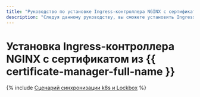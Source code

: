 ```yaml
---
title: "Руководство по установке Ingress-контроллера NGINX с сертификатом из {{ certificate-manager-full-name }}"
description: "Следуя данному руководству, вы сможете установить Ingress-контроллер NGINX с сертификатом из {{ certificate-manager-full-name }}."
---
```


# Установка Ingress-контроллера NGINX с сертификатом из {{ certificate-manager-full-name }}

{% include [Сценарий синхронизации k8s и Lockbox](../../_tutorials/nginx-ingress-certificate-manager.md) %}